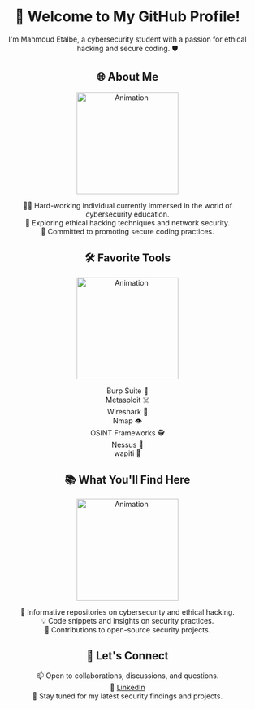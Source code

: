<div align="center">
  <h1>👋 Welcome to My GitHub Profile!</h1>

  <p>I'm Mahmoud Etalbe, a cybersecurity student with a passion for ethical hacking and secure coding. 🛡️</p>

  

  <h2>🌐 About Me</h2>
<div>
    <img src="https://media.giphy.com/media/xTiTnBELA6Mb1TeeOc/giphy.gif" alt="Animation" width="200" height="200" />
  </div>
  <p>
    👨‍💻 Hard-working individual currently immersed in the world of cybersecurity education.<br>
    🚀 Exploring ethical hacking techniques and network security.<br>
    💼 Committed to promoting secure coding practices.
  </p>

  

  <h2>🛠️ Favorite Tools</h2>
<div>
    <img src="https://media.giphy.com/media/wwg1suUiTbCY8H8vIA/giphy-downsized-large.gif" alt="Animation" width="200" height="200" />
  </div>
  <div>
    <ul style="list-style-type: none; padding: 0;">
      <li>Burp Suite 🔁</li>
      <li>Metasploit ☠️</li>
      <li>Wireshark 🦈</li>
      <li>Nmap 👁️</li>
      <li>OSINT Frameworks 🕵️</li>
      <li>Nessus 🔵</li>
      <li>wapiti 🦌</li>
    </ul>
  </div>

  

  <h2>📚 What You'll Find Here</h2>
<div>
    <img src="https://media.giphy.com/media/077i6AULCXc0FKTj9s/giphy.gif" alt="Animation" width="200" height="200" />
  </div>
  <p>
    📖 Informative repositories on cybersecurity and ethical hacking.<br>
    💡 Code snippets and insights on security practices.<br>
    🎯 Contributions to open-source security projects.
  </p>

  <h2>🤝 Let's Connect</h2>

  <p>
    📫 Open to collaborations, discussions, and questions.<br>
    🔗 <a href="https://www.linkedin.com/in/mahmoud-etalbe/">LinkedIn</a><br>
    📣 Stay tuned for my latest security findings and projects.
  </p>
</div>
